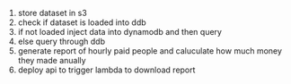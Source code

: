 1. store dataset in s3
2. check if dataset is loaded into ddb
3. if not loaded inject data into dynamodb and then query
3. else query through ddb 
4. generate report of hourly paid people and caluculate how much money they made anually
4. deploy api to trigger lambda to download report